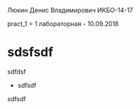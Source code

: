 Люкин Денис Владимирович
ИКБО-14-17

pract_1 = 1 лабораторная - 10.09.2018

# sdsfsdf

sdfdsf

* sdfsdf

sdfsdf

